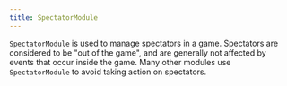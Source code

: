 ```yaml
---
title: SpectatorModule
---
```

`SpectatorModule` is used to manage spectators in a game. Spectators are considered to be "out of the game", and are generally not affected by events that occur inside the game. Many other modules use `SpectatorModule` to avoid taking action on spectators.